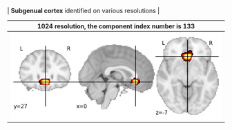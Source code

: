 


| **Subgenual cortex** identified on various resolutions |

| 1024 resolution, the component index number is 133|  
|:---:|  
| ![Component 1024](../1024/final/133.jpg "From component 1024: Subgenual cortex") |